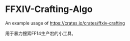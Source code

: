 # FFXIV-Crafting-Algo

An example usage of https://crates.io/crates/ffxiv-crafting

用于暴力搜索FF14生产宏的小工具。